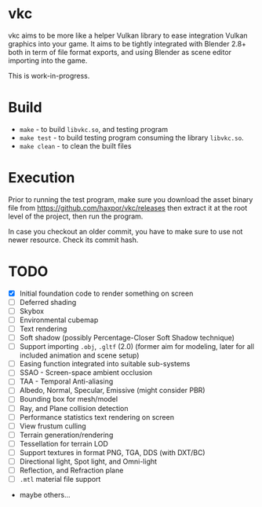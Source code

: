 # vkc

vkc aims to be more like a helper Vulkan library to ease integration Vulkan graphics into
your game. It aims to be tightly integrated with Blender 2.8+ both in term of file format exports,
and using Blender as scene editor importing into the game.

This is work-in-progress.

# Build

* `make` - to build `libvkc.so`, and testing program
* `make test` - to build testing program consuming the library `libvkc.so`.
* `make clean` - to clean the built files

# Execution

Prior to running the test program, make sure you download the asset binary file from https://github.com/haxpor/vkc/releases then extract it at the root level of the project, then run the program.

In case you checkout an older commit, you have to make sure to use not newer resource. Check its commit hash.

# TODO

* [x] Initial foundation code to render something on screen
* [ ] Deferred shading
* [ ] Skybox
* [ ] Environmental cubemap
* [ ] Text rendering
* [ ] Soft shadow (possibly Percentage-Closer Soft Shadow technique)
* [ ] Support importing `.obj`, `.gltf` (2.0) (former aim for modeling, later for all included animation and scene setup)
* [ ] Easing function integrated into suitable sub-systems
* [ ] SSAO - Screen-space ambient occlusion
* [ ] TAA - Temporal Anti-aliasing
* [ ] Albedo, Normal, Specular, Emissive (might consider PBR)
* [ ] Bounding box for mesh/model
* [ ] Ray, and Plane collision detection
* [ ] Performance statistics text rendering on screen
* [ ] View frustum culling
* [ ] Terrain generation/rendering
* [ ] Tessellation for terrain LOD
* [ ] Support textures in format PNG, TGA, DDS (with DXT/BC)
* [ ] Directional light, Spot light, and Omni-light
* [ ] Reflection, and Refraction plane
* [ ] `.mtl` material file support
* maybe others...
